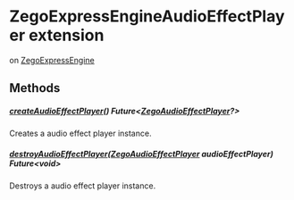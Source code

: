 


# ZegoExpressEngineAudioEffectPlayer extension
on [ZegoExpressEngine](../zego_uikit_prebuilt_live_audio_room/ZegoExpressEngine-class.md)
















## Methods

##### [createAudioEffectPlayer](../zego_uikit_prebuilt_live_audio_room/ZegoExpressEngineAudioEffectPlayer/createAudioEffectPlayer.md)() Future&lt;[ZegoAudioEffectPlayer](../zego_uikit_prebuilt_live_audio_room/ZegoAudioEffectPlayer-class.md)?>



Creates a audio effect player instance.  




##### [destroyAudioEffectPlayer](../zego_uikit_prebuilt_live_audio_room/ZegoExpressEngineAudioEffectPlayer/destroyAudioEffectPlayer.md)([ZegoAudioEffectPlayer](../zego_uikit_prebuilt_live_audio_room/ZegoAudioEffectPlayer-class.md) audioEffectPlayer) Future&lt;void>



Destroys a audio effect player instance.  


















